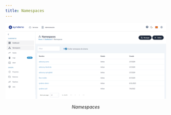```yaml
---
title: Namespaces
---
```


<div style="text-align: center;">
  <a href="/src/content/docs/img/kubernetes-img/namespaces.png">
    <img src="/src/content/docs/img/kubernetes-img/namespaces.png" alt="Namespaces" title="Namespaces" style="max-width: 100%; height: auto;">
  </a>
  <p><em>Namespaces</em></p>
</div>

